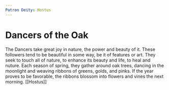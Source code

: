 ```yaml
---
Patron Deity: Hostus
---
```


# Dancers of the Oak


The Dancers take great joy in nature, the power and beauty of it. These followers tend to be beautiful in some way, be it of features or art. They seek to touch all of nature, to enhance its beauty and life, to heal and nuture. Each season of spring, they gather around oak trees, dancing in the moonlight and weaving ribbons of greens, golds, and pinks. If the year proves to be favorable, the ribbons blossom into flowers and vines the next morning.
[[Hostus]]
